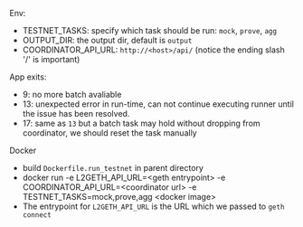 
Env:
+ TESTNET_TASKS: specify which task should be run: `mock`, `prove`, `agg`
+ OUTPUT_DIR: the output dir, default is `output`
+ COORDINATOR_API_URL: `http://<host>/api/` (notice the ending slash '/' is important)

App exits:

+ 9: no more batch avaliable
+ 13: unexpected error in run-time, can not continue executing runner until the issue has been resolved.
+ 17: same as `13` but a batch task may hold without dropping from coordinator, we should reset the task manually 

Docker

+ build `Dockerfile.run_testnet` in parent directory
+ docker run -e L2GETH_API_URL=\<geth entrypoint\> -e COORDINATOR_API_URL=\<coordinator url\> -e TESTNET_TASKS=mock,prove,agg \<docker image\>
+ The entrypoint for `L2GETH_API_URL` is the URL which we passed to `geth connect`